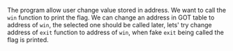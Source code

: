 The program allow user change value stored in address. We want to call the ``win`` function to print the flag. We can change an address in GOT table to address of ``win``, the selected one should be called later, lets' try change address of ``exit`` function to address of ``win``, when fake ``exit`` being called the flag is printed.
